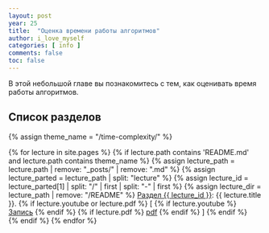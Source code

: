 ```yaml
---
layout: post
year: 25
title:  "Оценка времени работы алгоритмов"
author: i_love_myself
categories: [ info ]
comments: false
toc: false
---
```


В этой небольшой главе вы познакомитесь с тем, как оценивать время работы алгоритмов.

## Список разделов

<div>
<p>
{% assign theme_name = "/time-complexity/" %}

{% for lecture in site.pages %}
    {% if lecture.path contains 'README.md' and lecture.path contains theme_name %}
        {% assign lecture_path = lecture.path | remove: "_posts/" | remove: ".md" %}
        {% assign lecture_parted = lecture_path | split: "lecture" %}
        {% assign lecture_id = lecture_parted[1] | split: "/" | first | split: "-" | first %}
        {% assign lecture_dir = lecture_path | remove: "/README" %}
        <a href="{{ site.baseurl }}/{{ lecture_path }}">Раздел {{ lecture_id }}</a>: {{ lecture.title }}.
        {% if lecture.youtube or lecture.pdf %}
            [
            {% if lecture.youtube %}
                <a href="https://youtu.be/{{ lecture.youtube }}">Запись</a>
            {% endif %}
            {% if lecture.pdf %}
                <a href="{{ site.baseurl }}/{{ lecture_dir }}/{{ lecture.pdf }}">pdf</a>
            {% endif %}
            ]
        {% endif %}
        <br>
    {% endif %}
{% endfor %}
</p>
</div>
